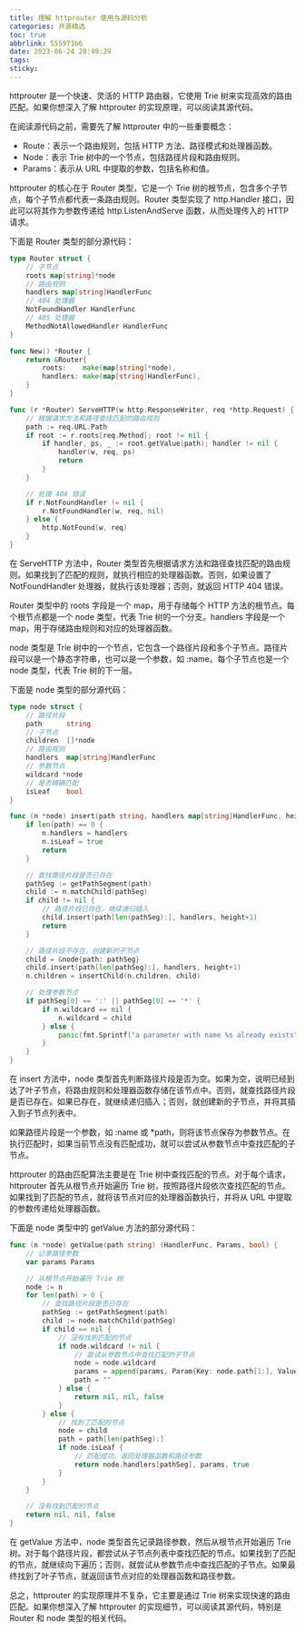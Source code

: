 ```yaml
---
title: 理解 httprouter 使用与源码分析
categories: 开源精选
toc: true
abbrlink: 555971b6
date: 2023-06-24 20:49:29
tags:
sticky:
---
```


httprouter 是一个快速、灵活的 HTTP 路由器，它使用 Trie 树来实现高效的路由匹配。如果你想深入了解 httprouter 的实现原理，可以阅读其源代码。

<!-- more -->

在阅读源代码之前，需要先了解 httprouter 中的一些重要概念：
- Route：表示一个路由规则，包括 HTTP 方法、路径模式和处理器函数。
- Node：表示 Trie 树中的一个节点，包括路径片段和路由规则。
- Params：表示从 URL 中提取的参数，包括名称和值。

httprouter 的核心在于 Router 类型，它是一个 Trie 树的根节点，包含多个子节点，每个子节点都代表一条路由规则。Router 类型实现了 http.Handler 接口，因此可以将其作为参数传递给 http.ListenAndServe 函数，从而处理传入的 HTTP 请求。

下面是 Router 类型的部分源代码：
```go
type Router struct {
    // 子节点
    roots map[string]*node
    // 路由规则
    handlers map[string]HandlerFunc
    // 404 处理器
    NotFoundHandler HandlerFunc
    // 405 处理器
    MethodNotAllowedHandler HandlerFunc
}

func New() *Router {
    return &Router{
        roots:    make(map[string]*node),
        handlers: make(map[string]HandlerFunc),
    }
}

func (r *Router) ServeHTTP(w http.ResponseWriter, req *http.Request) {
    // 根据请求方法和路径查找匹配的路由规则
    path := req.URL.Path
    if root := r.roots[req.Method]; root != nil {
        if handler, ps, _ := root.getValue(path); handler != nil {
            handler(w, req, ps)
            return
        }
    }

    // 处理 404 错误
    if r.NotFoundHandler != nil {
        r.NotFoundHandler(w, req, nil)
    } else {
        http.NotFound(w, req)
    }
}
```
在 ServeHTTP 方法中，Router 类型首先根据请求方法和路径查找匹配的路由规则。如果找到了匹配的规则，就执行相应的处理器函数。否则，如果设置了 NotFoundHandler 处理器，就执行该处理器；否则，就返回 HTTP 404 错误。

Router 类型中的 roots 字段是一个 map，用于存储每个 HTTP 方法的根节点。每个根节点都是一个 node 类型，代表 Trie 树的一个分支。handlers 字段是一个 map，用于存储路由规则和对应的处理器函数。

node 类型是 Trie 树中的一个节点，它包含一个路径片段和多个子节点。路径片段可以是一个静态字符串，也可以是一个参数，如 :name。每个子节点也是一个 node 类型，代表 Trie 树的下一层。

下面是 node 类型的部分源代码：
```go
type node struct {
    // 路径片段
    path      string
    // 子节点
    children  []*node
    // 路由规则
    handlers  map[string]HandlerFunc
    // 参数节点
    wildcard *node
    // 是否精确匹配
    isLeaf    bool
}

func (n *node) insert(path string, handlers map[string]HandlerFunc, height int) {
    if len(path) == 0 {
        n.handlers = handlers
        n.isLeaf = true
        return
    }

    // 查找路径片段是否已存在
    pathSeg := getPathSegment(path)
    child := n.matchChild(pathSeg)
    if child != nil {
        // 路径片段已存在，继续递归插入
        child.insert(path[len(pathSeg):], handlers, height+1)
        return
    }

    // 路径片段不存在，创建新的子节点
    child = &node{path: pathSeg}
    child.insert(path[len(pathSeg):], handlers, height+1)
    n.children = insertChild(n.children, child)

    // 处理参数节点
    if pathSeg[0] == ':' || pathSeg[0] == '*' {
        if n.wildcard == nil {
            n.wildcard = child
        } else {
            panic(fmt.Sprintf("a parameter with name %s already exists", pathSeg))
        }
    }
}
```
在 insert 方法中，node 类型首先判断路径片段是否为空。如果为空，说明已经到达了叶子节点，将路由规则和处理器函数存储在该节点中。否则，就查找路径片段是否已存在。如果已存在，就继续递归插入；否则，就创建新的子节点，并将其插入到子节点列表中。

如果路径片段是一个参数，如 :name 或 *path，则将该节点保存为参数节点。在执行匹配时，如果当前节点没有匹配成功，就可以尝试从参数节点中查找匹配的子节点。

httprouter 的路由匹配算法主要是在 Trie 树中查找匹配的节点。对于每个请求，httprouter 首先从根节点开始遍历 Trie 树，按照路径片段依次查找匹配的节点。如果找到了匹配的节点，就将该节点对应的处理器函数执行，并将从 URL 中提取的参数传递给处理器函数。

下面是 node 类型中的 getValue 方法的部分源代码：
```go
func (n *node) getValue(path string) (HandlerFunc, Params, bool) {
    // 记录路径参数
    var params Params

    // 从根节点开始遍历 Trie 树
    node := n
    for len(path) > 0 {
        // 查找路径片段是否已存在
        pathSeg := getPathSegment(path)
        child := node.matchChild(pathSeg)
        if child == nil {
            // 没有找到匹配的节点
            if node.wildcard != nil {
                // 尝试从参数节点中查找匹配的子节点
                node = node.wildcard
                params = append(params, Param{Key: node.path[1:], Value: path})
                path = ""
            } else {
                return nil, nil, false
            }
        } else {
            // 找到了匹配的节点
            node = child
            path = path[len(pathSeg):]
            if node.isLeaf {
                // 匹配成功，返回处理器函数和路径参数
                return node.handlers[pathSeg], params, true
            }
        }
    }

    // 没有找到匹配的节点
    return nil, nil, false
}
```
在 getValue 方法中，node 类型首先记录路径参数，然后从根节点开始遍历 Trie 树。对于每个路径片段，都尝试从子节点列表中查找匹配的节点。如果找到了匹配的节点，就继续向下遍历；否则，就尝试从参数节点中查找匹配的子节点。如果最终找到了叶子节点，就返回该节点对应的处理器函数和路径参数。

总之，httprouter 的实现原理并不复杂，它主要是通过 Trie 树来实现快速的路由匹配。如果你想深入了解 httprouter 的实现细节，可以阅读其源代码，特别是 Router 和 node 类型的相关代码。